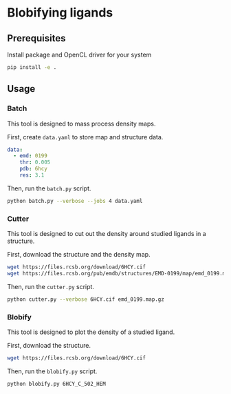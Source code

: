 # Blobifying ligands
## Prerequisites
Install package and OpenCL driver for your system
```sh
pip install -e .
```

## Usage
### Batch
This tool is designed to mass process density maps.

First, create `data.yaml` to store map and structure data.
```yaml
data:
  - emd: 0199
    thr: 0.005
    pdb: 6hcy
    res: 3.1
```
Then, run the `batch.py` script.
```sh
python batch.py --verbose --jobs 4 data.yaml
```

### Cutter
This tool is designed to cut out the density around studied ligands in a structure.

First, download the structure and the density map.
```sh
wget https://files.rcsb.org/download/6HCY.cif
wget https://files.rcsb.org/pub/emdb/structures/EMD-0199/map/emd_0199.map.gz
```
Then, run the `cutter.py` script.
```sh
python cutter.py --verbose 6HCY.cif emd_0199.map.gz
```

### Blobify
This tool is designed to plot the density of a studied ligand.

First, download the structure.
```sh
wget https://files.rcsb.org/download/6HCY.cif
```
Then, run the `blobify.py` script.
```sh
python blobify.py 6HCY_C_502_HEM
```
